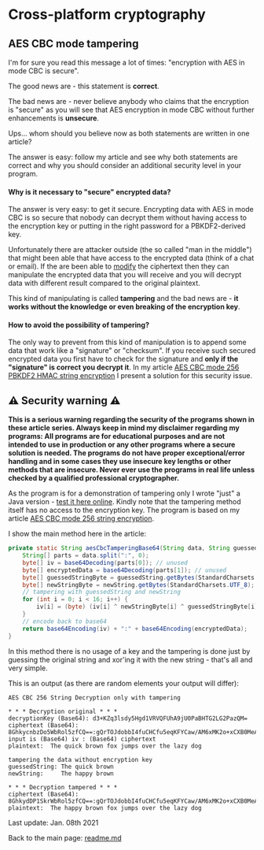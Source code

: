 # Cross-platform cryptography

## AES CBC mode tampering

I'm for sure you read this message a lot of times: "encryption with AES in mode CBC is secure". 

The good news are - this statement is **correct**.

The bad news are - never believe anybody who claims that the encryption is "secure" as you will see that AES encryption in mode CBC without further enhancements is **unsecure**.

Ups... whom should you believe now as both statements are written in one article?

The answer is easy: follow my article and see why both statements are correct and why you should consider an additional security level in your program.

#### Why is it necessary to "secure" encrypted data?  

The answer is very easy: to get it secure. Encrypting data with AES in mode CBC is so secure that nobody can decrypt them without having access to the encryption key or putting in the right password for a PBKDF2-derived key.

Unfortunately there are attacker outside (the so called "man in the middle") that might been able that have access to the encrypted data (think of a chat or email). If the are been able to <u>modify</u> the ciphertext then they can manipulate the encrypted data that you will receive and you will decrypt data with different result compared to the original plaintext.

This kind of manipulating is called **tampering** and the bad news are - **it works without the knowledge or even breaking of the encryption key**.

#### How to avoid the possibility of tampering?

The only way to prevent from this kind of manipulation is to append some data that work like a "signature" or "checksum". If you receive such secured encrypted data you first have to check for the signature and **only if the "signature" is correct you decrypt it**. In my article [AES CBC mode 256 PBKDF2 HMAC string encryption](aes_cbc_tampering.md) I present a solution for this security issue.

## :warning: Security warning :warning:

**This is a serious warning regarding the security of the programs shown in these article series.  Always keep in mind my disclaimer regarding my programs: All programs are for educational purposes and are not intended to use in production or any other programs where a  secure solution is needed. The programs do not have proper exceptional/error handling and in some cases they use insecure key lengths or other methods that are insecure. Never ever use the programs in real life unless checked by a qualified professional cryptographer.**

As the program is for a demonstration of tampering only I wrote "just" a Java version - [test it here online](https://paiza.io/projects/e/M9Qy0oQqYPFy12_yUx2T_Q/). Kindly note that the tampering method itself has no access to the encryption key. The program is based on my article [AES CBC mode 256 string encryption](aes_cbc_256_string_encryption.md/).

I show the main method here in the article:

```java
private static String aesCbcTamperingBase64(String data, String guessedString, String newString) throws NoSuchPaddingException, NoSuchAlgorithmException, InvalidAlgorithmParameterException, InvalidKeyException, BadPaddingException, IllegalBlockSizeException {
    String[] parts = data.split(":", 0);
    byte[] iv = base64Decoding(parts[0]); // unused
    byte[] encryptedData = base64Decoding(parts[1]); // unused
    byte[] guessedStringByte = guessedString.getBytes(StandardCharsets.UTF_8);
    byte[] newStringByte = newString.getBytes(StandardCharsets.UTF_8);
    // tampering with guessedString and newString
    for (int i = 0; i < 16; i++) {
        iv[i] = (byte) (iv[i] ^ newStringByte[i] ^ guessedStringByte[i]);
    }
    // encode back to base64
    return base64Encoding(iv) + ":" + base64Encoding(encryptedData);
}
```

In this method there is no usage of a key and the tampering is done just by guessing the original string and xor'ing it with the new string - that's all and very simple.

This is an output (as there are random elements your output will differ):

```plaintext
AES CBC 256 String Decryption only with tampering

* * * Decryption original * * *
decryptionKey (Base64): d3+KZq3lsdy5Hgd1VRVQFUhA9jU0PaBHTG2LG2PazQM=
ciphertext (Base64): 8GhkycnbzDo5WbRol5zfCQ==:gQrTOJdobbI4fuCHCfu5eqKFYCaw/AM6xMK2o+xCXB0MeAQ7rFbXAbAE3Ex+bD8c
input is (Base64) iv : (Base64) ciphertext
plaintext:  The quick brown fox jumps over the lazy dog

tampering the data without encryption key
guessedString: The quick brown 
newString:     The happy brown 

* * * Decryption tampered * * *
ciphertext (Base64): 8GhkydDP1SkrWbRol5zfCQ==:gQrTOJdobbI4fuCHCfu5eqKFYCaw/AM6xMK2o+xCXB0MeAQ7rFbXAbAE3Ex+bD8c
plaintext:  The happy brown fox jumps over the lazy dog

```

Last update: Jan. 08th 2021

Back to the main page: [readme.md](../readme.md)